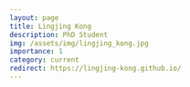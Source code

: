 ```yaml
---
layout: page
title: Lingjing Kong
description: PhD Student
img: /assets/img/lingjing_kong.jpg
importance: 1
category: current
redirect: https://lingjing-kong.github.io/
---
```

